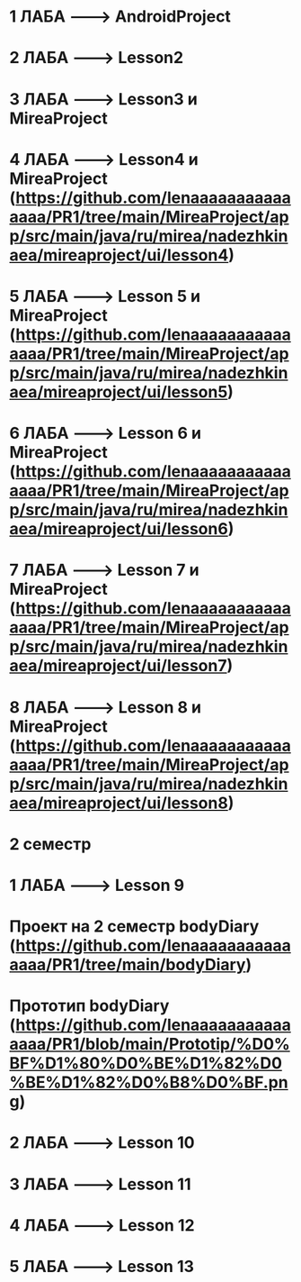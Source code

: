 # 1 ЛАБА ---> AndroidProject 
# 2 ЛАБА ---> Lesson2
# 3 ЛАБА ---> Lesson3 и MireaProject
# 4 ЛАБА ---> Lesson4 и MireaProject (https://github.com/lenaaaaaaaaaaaaaaa/PR1/tree/main/MireaProject/app/src/main/java/ru/mirea/nadezhkinaea/mireaproject/ui/lesson4)
# 5 ЛАБА ---> Lesson 5 и MireaProject (https://github.com/lenaaaaaaaaaaaaaaa/PR1/tree/main/MireaProject/app/src/main/java/ru/mirea/nadezhkinaea/mireaproject/ui/lesson5)
# 6 ЛАБА ---> Lesson 6 и MireaProject (https://github.com/lenaaaaaaaaaaaaaaa/PR1/tree/main/MireaProject/app/src/main/java/ru/mirea/nadezhkinaea/mireaproject/ui/lesson6)
# 7 ЛАБА ---> Lesson 7 и MireaProject (https://github.com/lenaaaaaaaaaaaaaaa/PR1/tree/main/MireaProject/app/src/main/java/ru/mirea/nadezhkinaea/mireaproject/ui/lesson7)
# 8 ЛАБА ---> Lesson 8 и MireaProject (https://github.com/lenaaaaaaaaaaaaaaa/PR1/tree/main/MireaProject/app/src/main/java/ru/mirea/nadezhkinaea/mireaproject/ui/lesson8)

# 2 семестр
# 1 ЛАБА ---> Lesson 9
# Проект на 2 семестр bodyDiary (https://github.com/lenaaaaaaaaaaaaaaa/PR1/tree/main/bodyDiary)
# Прототип bodyDiary (https://github.com/lenaaaaaaaaaaaaaaa/PR1/blob/main/Prototip/%D0%BF%D1%80%D0%BE%D1%82%D0%BE%D1%82%D0%B8%D0%BF.png)
# 2 ЛАБА ---> Lesson 10
# 3 ЛАБА ---> Lesson 11 
# 4 ЛАБА ---> Lesson 12 
# 5 ЛАБА ---> Lesson 13 

